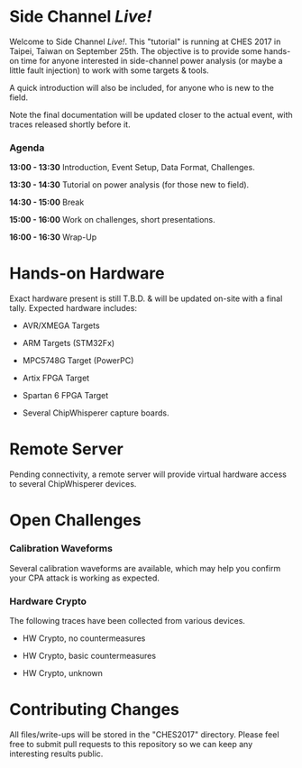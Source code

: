 # Side Channel *Live!*

Welcome to Side Channel *Live!*. This "tutorial" is running at CHES 2017 in Taipei, Taiwan on September 25th. The objective is to provide some hands-on time for anyone interested in side-channel power analysis (or maybe a little fault injection) to work with some targets & tools.

A quick introduction will also be included, for anyone who is new to the field.

Note the final documentation will be updated closer to the actual event, with traces released shortly before it.

### Agenda ###

**13:00 - 13:30** Introduction, Event Setup, Data Format, Challenges.

**13:30 - 14:30** Tutorial on power analysis (for those new to field).

**14:30 - 15:00** Break

**15:00 - 16:00** Work on challenges, short presentations.

**16:00 - 16:30** Wrap-Up

# Hands-on Hardware #

Exact hardware present is still T.B.D. & will be updated on-site with a final tally. Expected hardware includes:

* AVR/XMEGA Targets
* ARM Targets (STM32Fx)
* MPC5748G Target (PowerPC)
* Artix FPGA Target
* Spartan 6 FPGA Target

* Several ChipWhisperer capture boards.

# Remote Server #

Pending connectivity, a remote server will provide virtual hardware access to several ChipWhisperer devices.

# Open Challenges #

### Calibration Waveforms ###

Several calibration waveforms are available, which may help you confirm your CPA attack is working as expected.

### Hardware Crypto ###

The following traces have been collected from various devices.

* HW Crypto, no countermeasures

* HW Crypto, basic countermeasures

* HW Crypto, unknown

# Contributing Changes #

All files/write-ups will be stored in the "CHES2017" directory. Please feel free to submit pull requests to this repository so we can keep any interesting results public.